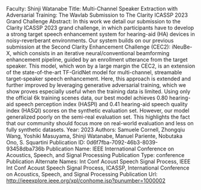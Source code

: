 Faculty: Shinji Watanabe
Title: Multi-Channel Speaker Extraction with Adversarial Training: The Wavlab Submission to The Clarity ICASSP 2023 Grand Challenge
Abstract: In this work we detail our submission to the Clarity ICASSP 2023 grand challenge, in which participants have to develop a strong target speech enhancement system for hearing-aid (HA) devices in noisy-reverberant environments. Our system builds on our previous submission at the Second Clarity Enhancement Challenge (CEC2): iNeuBe-X, which consists in an iterative neural/conventional beamforming enhancement pipeline, guided by an enrollment utterance from the target speaker. This model, which won by a large margin the CEC2, is an extension of the state-of-the-art TF-GridNet model for multi-channel, streamable target-speaker speech enhancement. Here, this approach is extended and further improved by leveraging generative adversarial training, which we show proves especially useful when the training data is limited. Using only the official 6k training scenes data, our best model achieves 0.80 hearing-aid speech perception index (HASPI) and 0.41 hearing-aid speech quality index (HASQI) scores on the synthetic evaluation set. However, our model generalized poorly on the semi-real evaluation set. This highlights the fact that our community should focus more on real-world evaluation and less on fully synthetic datasets.
Year: 2023
Authors: Samuele Cornell, Zhongqiu Wang, Yoshiki Masuyama, Shinji Watanabe, Manuel Pariente, Nobutaka Ono, S. Squartini
Publication ID: 0d6f7fba-7092-46b3-8039-93458dba736b
Publication Name: IEEE International Conference on Acoustics, Speech, and Signal Processing
Publication Type: conference
Publication Alternate Names: Int Conf Acoust Speech Signal Process, IEEE Int Conf Acoust Speech Signal Process, ICASSP, International Conference on Acoustics, Speech, and Signal Processing
Publication Url: http://ieeexplore.ieee.org/xpl/conhome.jsp?punumber=1000002
